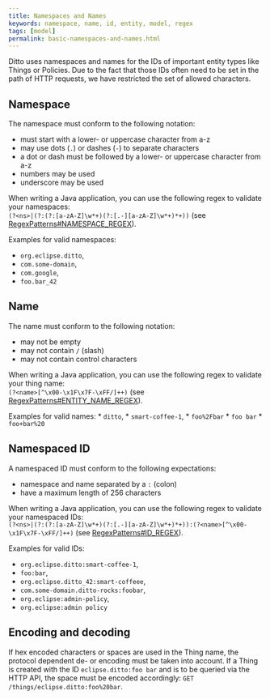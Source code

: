 ```yaml
---
title: Namespaces and Names
keywords: namespace, name, id, entity, model, regex
tags: [model]
permalink: basic-namespaces-and-names.html
---
```


Ditto uses namespaces and names for the IDs of important entity types like Things or Policies. Due to the fact that 
those IDs often need to be set in the path of HTTP requests, we have restricted the set of allowed characters.

## Namespace

The namespace must conform to the following notation:
* must start with a lower- or uppercase character from a-z
* may use dots (`.`) or dashes (`-`) to separate characters
* a dot or dash must be followed by a lower- or uppercase character from a-z
* numbers may be used
* underscore may be used

When writing a Java application, you can use the following regex to validate your namespaces:  
    ``(?<ns>|(?:(?:[a-zA-Z]\w*+)(?:[.-][a-zA-Z]\w*+)*+))``
    (see [RegexPatterns#NAMESPACE_REGEX](https://github.com/eclipse/ditto/blob/master/base/model/src/main/java/org/eclipse/ditto/base/model/entity/id/RegexPatterns.java)).
	
Examples for valid namespaces:
* `org.eclipse.ditto`,
* `com.some-domain`,
* `com.google`,
* `foo.bar_42`

## Name

The name must conform to the following notation:
* may not be empty
* may not contain `/` (slash)
* may not contain control characters

When writing a Java application, you can use the following regex to validate your thing name:  
    ``(?<name>[^\x00-\x1F\x7F-\xFF/]++)``
    (see [RegexPatterns#ENTITY_NAME_REGEX](https://github.com/eclipse/ditto/blob/master/base/model/src/main/java/org/eclipse/ditto/base/model/entity/id/RegexPatterns.java)).

Examples for valid names:
    * `ditto`,
    * `smart-coffee-1`,
    * `foo%2Fbar`
    * `foo bar`
    * `foo+bar%20`

## Namespaced ID

A namespaced ID must conform to the following expectations:
* namespace and name separated by a `:` (colon)
* have a maximum length of 256 characters

When writing a Java application, you can use the following regex to validate your namespaced IDs:  
	``(?<ns>|(?:(?:[a-zA-Z]\w*+)(?:[.-][a-zA-Z]\w*+)*+)):(?<name>[^\x00-\x1F\x7F-\xFF/]++)``
	(see [RegexPatterns#ID_REGEX](https://github.com/eclipse/ditto/blob/master/base/model/src/main/java/org/eclipse/ditto/base/model/entity/id/RegexPatterns.java)).

Examples for valid IDs:
* `org.eclipse.ditto:smart-coffee-1`,
* `foo:bar`,
* `org.eclipse.ditto_42:smart-coffeee`,
* `com.some-domain.ditto-rocks:foobar`,
* `org.eclipse:admin-policy`,
* `org.eclipse:admin policy`

## Encoding and decoding

If hex encoded characters or spaces are used in the Thing name, the protocol dependent de- or encoding must be 
taken into account. If a Thing is created with the ID `eclipse.ditto:foo bar` and is to be queried via the HTTP API, 
the space must be encoded accordingly: `GET /things/eclipse.ditto:foo%20bar`.
